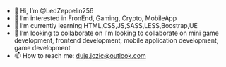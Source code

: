 - 👋 Hi, I’m @LedZeppelin256
- 👀 I’m interested in FronEnd, Gaming, Crypto, MobileApp
- 🌱 I’m currently learning HTML,CSS,JS,SASS,LESS,Boostrap,UE
- 💞️ I’m looking to collaborate on I'm looking to collaborate on mini game development, frontend development, mobile application development, game development 
- 📫 How to reach me: duje.jozic@outlook.com

<!---
LedZeppelin256/LedZeppelin256 is a ✨ special ✨ repository because its `README.md` (this file) appears on your GitHub profile.
You can click the Preview link to take a look at your changes.
--->
